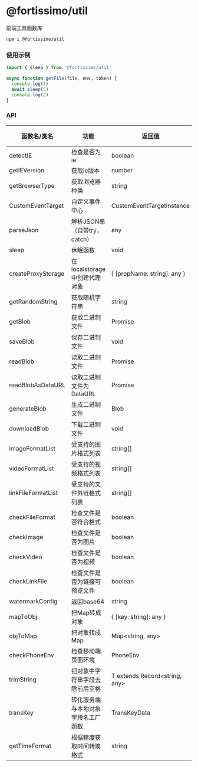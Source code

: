 # @fortissimo/util

前端工具函数库

```shell script
npm i @fortissimo/util
```

### 使用示例

```typescript
import { sleep } from '@fortissimo/util'

async function getFile(file, env, token) {
  console.log(1)
  await sleep(5)
  console.log(2)
}
```

### API

|函数名/类名|功能|返回值|备注|
|---|---|---|---|
|detectIE|检查是否为ie|boolean|
|getIEVersion|获取ie版本|number|
|getBrowserType|获取浏览器种类|string|
|CustomEventTarget|自定义事件中心|CustomEventTargetInstance|
|parseJson|解析JSON串（自带try，catch）|any|
|sleep|休眠函数|void|
|createProxyStorage|在localstorage中创建代理对象|{ [propName: string]: any }|
|getRandomString|获取随机字符串|string|
|getBlob|获取二进制文件|Promise<Blob>  |
|saveBlob|保存二进制文件|void|
|readBlob|读取二进制文件|Promise<ReadResult>|
|readBlobAsDataURL|读取二进制文件为DataURL|Promise<ReadResult>|
|generateBlob|生成二进制文件|Blob|
|downloadBlob|下载二进制文件|void|
|imageFormatList|受支持的图片格式列表|string[]|
|videoFormatList|受支持的视频格式列表|string[]|
|linkFileFormatList|受支持的文件外链格式列表|string[]|
|checkFileFormat|检查文件是否符合格式|boolean|
|checkImage|检查文件是否为图片|boolean|
|checkVideo|检查文件是否为视频|boolean|
|checkLinkFile|检查文件是否为链接可预览文件|boolean|
|watermarkConfig|返回base64|string|
|mapToObj|把Map转成对象|{ [key: string]: any }|
|objToMap|把对象转成Map|Map<string, any>|
|checkPhoneEnv|检查移动端页面环境|PhoneEnv|
|trimString|把对象中字符串字段去除前后空格|T extends Record<string, any>|
|transKey|转化服务端与本地对象字段名工厂函数|TransKeyData<T>|
|getTimeFormat|根据精度获取时间转换格式|string|
